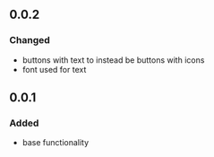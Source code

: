 ## 0.0.2
### Changed
- buttons with text to instead be buttons with icons
- font used for text

## 0.0.1
### Added
- base functionality
